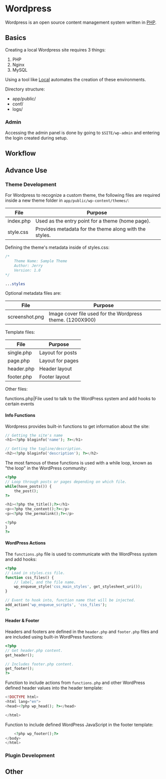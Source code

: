 # Wordpress

Wordpress is an open source content management system written in [PHP](../../Languages/PHP.md).

## Basics

Creating a local Wordpress site requires 3 things:

1. PHP
1. Nginx
1. MySQL

Using a tool like [Local](https://localwp.com) automates the creation of these environments.

Directory structure:

* app/public/
* conf/
* logs/

### Admin

Accessing the admin panel is done by going to `$SITE/wp-admin` and entering the login created during setup.

## Workflow
## Advance Use

### Theme Development

For Wordpress to recognize a custom theme, the following files are required
inside a new theme folder in `app/public/wp-content/themes/`:

File|Purpose
---|---
index.php|Used as the entry point for a theme (home page).
style.css|Provides metadata for the theme along with the styles.

Defining the theme's metadata inside of styles.css:

```css
/*
    Theme Name: Sample Theme
    Author: Jerry
    Version: 1.0
*/

...styles
```

Optional metadata files are:

File|Purpose
---|---
screenshot.png|Image cover file used for the Wordpress theme. (1200X900)

Template files:

File|Purpose
---|---
single.php|Layout for posts
page.php|Layout for pages
header.php|Header layout
footer.php|Footer layout

Other files:

functions.php|File used to talk to the WordPress system and add hooks to certain events


#### Info Functions

Wordpress provides built-in functions to get information about the site:

```php
// Getting the site's name
<h1><?php bloginfo('name'); ?></h1>

// Getting the tagline/description.
<h2><?php bloginfo('description'); ?></h2>
```

The most famous of these functions is used with a while loop, known as "the loop" in the WordPress community:

```php
<?php
// Loop through posts or pages depending on which file.
while(have_posts()) {
    the_post();
?>

<h1><?php the_title();?></h1>
<p><?php the_content();?></p>
<p><?php the_permalink();?></p>

<?php
}
?>
```

#### WordPress Actions

The `functions.php` file is used to communicate with the WordPress system and add hooks:

```php
<?php
// Load in styles.css file.
function css_files() {
    // label, and the file name.
    wp_enqueue_style('css_main_styles', get_stylesheet_uri());
}

// Event to hook into, function name that will be injected.
add_action('wp_enqueue_scripts', 'css_files');
?>
```

#### Header & Footer

Headers and footers are defined in the `header.php` and `footer.php` files
and are included using built-in WordPress functions:

```php
<?php
// Get header.php content.
get_header();

// Includes footer.php content.
get_footer();
?>
```

Function to include actions from `functions.php` and other WordPress defined header values into the header template:

```php
<!DOCTYPE html>
<html lang="en">
<head><?php wp_head(); ?></head>

</html>
```

Function to include defined WordPress JavaScript in the footer template:

```php
    <?php wp_footer();?>
</body>
</html>
```

### Plugin Development

## Other